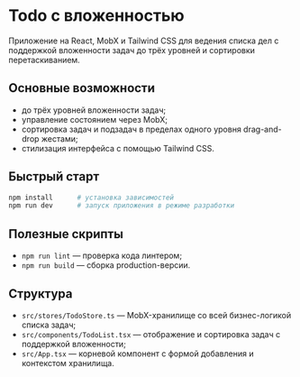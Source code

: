 # Todo с вложенностью

Приложение на React, MobX и Tailwind CSS для ведения списка дел с поддержкой вложенности задач до трёх уровней и сортировки перетаскиванием.

## Основные возможности
- до трёх уровней вложенности задач;
- управление состоянием через MobX;
- сортировка задач и подзадач в пределах одного уровня drag-and-drop жестами;
- стилизация интерфейса с помощью Tailwind CSS.

## Быстрый старт
```bash
npm install      # установка зависимостей
npm run dev      # запуск приложения в режиме разработки
```

## Полезные скрипты
- `npm run lint` — проверка кода линтером;
- `npm run build` — сборка production-версии.

## Структура
- `src/stores/TodoStore.ts` — MobX-хранилище со всей бизнес-логикой списка задач;
- `src/components/TodoList.tsx` — отображение и сортировка задач с поддержкой вложенности;
- `src/App.tsx` — корневой компонент с формой добавления и контекстом хранилища.
